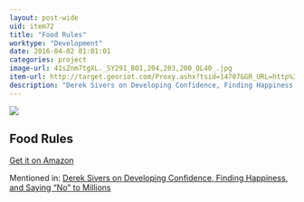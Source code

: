 ```yaml
---
layout: post-wide
uid: item72
title: "Food Rules"
worktype: "Development"
date: 2016-04-02 01:01:01
categories: project
image-url: 41sZnm7tgXL._SY291_BO1,204,203,200_QL40_.jpg
item-url: http://target.georiot.com/Proxy.ashx?tsid=14707&GR_URL=http%3A%2F%2Fwww.amazon.com%2FFood-Rules-An-Eaters-Manual%2Fdp%2F014311638X%2F
description: "Derek Sivers on Developing Confidence, Finding Happiness, and Saying “No” to Millions"
---
```

<a href="http://target.georiot.com/Proxy.ashx?tsid=14707&GR_URL=http%3A%2F%2Fwww.amazon.com%2FFood-Rules-An-Eaters-Manual%2Fdp%2F014311638X%2F" target="blank"><img src="../../../../img/thumbs/41sZnm7tgXL._SY291_BO1,204,203,200_QL40_.jpg" class="prod-img"></a>
<h2>Food Rules</h2>
<p><a href="http://target.georiot.com/Proxy.ashx?tsid=14707&GR_URL=http%3A%2F%2Fwww.amazon.com%2FFood-Rules-An-Eaters-Manual%2Fdp%2F014311638X%2F" target="blank">Get it on Amazon</a><p>
<p>Mentioned in: <a href="http://fourhourworkweek.com/2015/12/14/derek-sivers-on-developing-confidence-finding-happiness-and-saying-no-to-millions/" target="blank">Derek Sivers on Developing Confidence, Finding Happiness, and Saying “No” to Millions</a></p>
